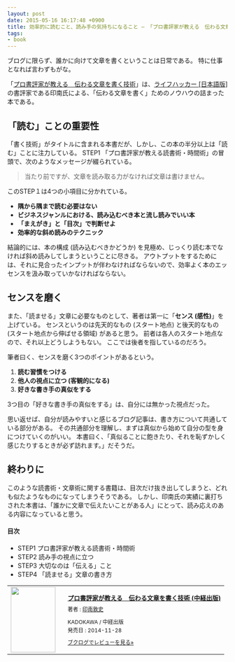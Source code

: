```yaml
---
layout: post
date: 2015-05-16 16:17:48 +0900
title: 効率的に読むこと、読み手の気持ちになること ― 「プロ書評家が教える　伝わる文章を書く技術」を読んだ
tags:
- book
---
```

ブログに限らず、誰かに向けて文章を書くということは日常である。
特に仕事となれば言わずもがな。

「[プロ書評家が教える　伝わる文章を書く技術](http://www.amazon.co.jp/exec/obidos/ASIN/B00Q5YXLZQ/hifumiass-22/ref=nosim/)」は、[ライフハッカー [日本語版]](http://www.lifehacker.jp/)の書評家である印南氏による、「伝わる文章を書く」ためのノウハウの詰まった本である。

「読む」ことの重要性
---

「書く技術」がタイトルに含まれる本書だが、しかし、この本の半分以上は「読む」ことに注力している。
STEP1 「プロ書評家が教える読書術・時間術」の冒頭で、次のようなメッセージが綴られている。

> 当たり前ですが、文章を読み取る力がなければ文章は書けません。

このSTEP１は4つの小項目に分かれている。

- **隅から隅まで読む必要はない**
- **ビジネスジャンルにおける、読み込むべき本と流し読みでいい本**
- **「まえがき」と「目次」で判断せよ**
- **効率的な斜め読みのテクニック**

結論的には、本の構成 (読み込むべきかどうか) を見極め、じっくり読む本でなければ斜め読みしてしまうということに尽きる。
アウトプットをするためには、それに見合ったインプットが伴わなければならないので、効率よく本のエッセンスを汲み取っていかなければならない。

センスを磨く
---

また、「読ませる」文章に必要なものとして、著者は第一に「**センス (感性)**」を上げている。
センスというのは先天的なもの (スタート地点) と後天的なもの (スタート地点から伸ばせる領域) があると思う。
前者は各人のスタート地点なので、それ以上どうしようもない。
ここでは後者を指しているのだろう。

筆者曰く、センスを磨く3つのポイントがあるという。

1. **読む習慣をつける**
1. **他人の視点に立つ (客観的になる)**
1. **好きな書き手の真似をする**

3つ目の「好きな書き手の真似をする」は、自分には無かった視点だった。

思い返せば、自分が読みやすいと感じるブログ記事は、書き方について共通している部分がある。
その共通部分を理解し、まずは真似から始めて自分の型を身につけていくのがいい。
本書曰く、「真似ることに飽きたり、それを恥ずかしく感じたりするときが必ず訪れます。」だそうだ。

終わりに
---

このような読書術・文章術に関する書籍は、目次だけ抜き出してしまうと、どれも似たようなものになってしまうそうである。
しかし、印南氏の実績に裏打ちされた本書は、「誰かに文章で伝えたいことがある人」にとって、読み応えのある内容になっていると思う。

#### 目次

- STEP1 プロ書評家が教える読書術・時間術
- STEP2 読み手の視点に立つ
- STEP3 大切なのは「伝える」こと
- STEP4 「読ませる」文章の書き方

<div class="booklog_html"><table><tr><td class="booklog_html_image"><a href="http://www.amazon.co.jp/exec/obidos/ASIN/B00Q5YXLZQ/hifumiass-22/ref=nosim/" target="_blank"><img src="http://ecx.images-amazon.com/images/I/51xDgKNJOxL._SL160_.jpg" width="102" height="150" style="border:0;border-radius:0;" /></a></td><td class="booklog_html_info" style="padding-left:20px;"><div class="booklog_html_title" style="margin-bottom:10px;font-size:14px;font-weight:bold;"><a href="http://www.amazon.co.jp/exec/obidos/ASIN/B00Q5YXLZQ/hifumiass-22/ref=nosim/" target="_blank">プロ書評家が教える　伝わる文章を書く技術 (中経出版)</a></div><div style="margin-bottom:10px;"><div class="booklog_html_author" style="margin-bottom:15px;font-size:12px;;line-height:1.2em">著者 : <a href="http://booklog.jp/author/%E5%8D%B0%E5%8D%97%E6%95%A6%E5%8F%B2" target="_blank">印南敦史</a></div><div class="booklog_html_manufacturer" style="margin-bottom:5px;font-size:12px;;line-height:1.2em">KADOKAWA / 中経出版</div><div class="booklog_html_release" style="font-size:12px;;line-height:1.2em">発売日 : 2014-11-28</div></div><div class="booklog_html_link_amazon"><a href="http://booklog.jp/item/1/B00Q5YXLZQ" style="font-size:12px;" target="_blank">ブクログでレビューを見る»</a></div></td></tr></table></div>
